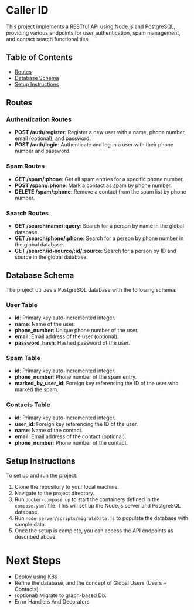 # Caller ID

This project implements a RESTful API using Node.js and PostgreSQL, providing various endpoints for user authentication, spam management, and contact search functionalities.

## Table of Contents

- [Routes](#routes)
- [Database Schema](#database-schema)
- [Setup Instructions](#setup-instructions)

## Routes

### Authentication Routes

- **POST /auth/register**: Register a new user with a name, phone number, email (optional), and password.
- **POST /auth/login**: Authenticate and log in a user with their phone number and password.

### Spam Routes

- **GET /spam/:phone**: Get all spam entries for a specific phone number.
- **POST /spam/:phone**: Mark a contact as spam by phone number.
- **DELETE /spam/:phone**: Remove a contact from the spam list by phone number.

### Search Routes

- **GET /search/name/:query**: Search for a person by name in the global database.
- **GET /search/phone/:phone**: Search for a person by phone number in the global database.
- **GET /search/id-source/:id/:source**: Search for a person by ID and source in the global database.

## Database Schema

The project utilizes a PostgreSQL database with the following schema:

### User Table

- **id**: Primary key auto-incremented integer.
- **name**: Name of the user.
- **phone_number**: Unique phone number of the user.
- **email**: Email address of the user (optional).
- **password_hash**: Hashed password of the user.

### Spam Table

- **id**: Primary key auto-incremented integer.
- **phone_number**: Phone number of the spam entry.
- **marked_by_user_id**: Foreign key referencing the ID of the user who marked the spam.

### Contacts Table

- **id**: Primary key auto-incremented integer.
- **user_id**: Foreign key referencing the ID of the user.
- **name**: Name of the contact.
- **email**: Email address of the contact (optional).
- **phone_number**: Phone number of the contact.

## Setup Instructions

To set up and run the project:

1. Clone the repository to your local machine.
2. Navigate to the project directory.
3. Run `docker-compose up` to start the containers defined in the `compose.yaml` file. This will set up the Node.js server and PostgreSQL database.
4. Run `node server/scripts/migrateData.js` to populate the database with sample data.
5. Once the setup is complete, you can access the API endpoints as described above.


# Next Steps

- Deploy using K8s
- Refine the database, and the concept of Global Users (Users + Contacts)
- (optional) Migrate to graph-based Db.
- Error Handlers And Decorators